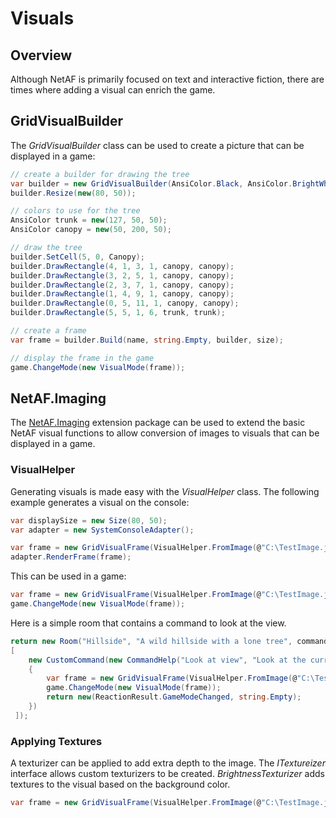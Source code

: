 ﻿# Visuals

## Overview
Although NetAF is primarily focused on text and interactive fiction, there are times where adding a visual can enrich the game.

## GridVisualBuilder
The *GridVisualBuilder* class can be used to create a picture that can be displayed in a game:

```csharp
// create a builder for drawing the tree
var builder = new GridVisualBuilder(AnsiColor.Black, AnsiColor.BrightWhite);
builder.Resize(new(80, 50));

// colors to use for the tree
AnsiColor trunk = new(127, 50, 50);
AnsiColor canopy = new(50, 200, 50);

// draw the tree
builder.SetCell(5, 0, Canopy);
builder.DrawRectangle(4, 1, 3, 1, canopy, canopy);
builder.DrawRectangle(3, 2, 5, 1, canopy, canopy);
builder.DrawRectangle(2, 3, 7, 1, canopy, canopy);
builder.DrawRectangle(1, 4, 9, 1, canopy, canopy);
builder.DrawRectangle(0, 5, 11, 1, canopy, canopy);
builder.DrawRectangle(5, 5, 1, 6, trunk, trunk);

// create a frame
var frame = builder.Build(name, string.Empty, builder, size);

// display the frame in the game
game.ChangeMode(new VisualMode(frame));
```

## NetAF.Imaging
The [NetAF.Imaging](https://github.com/benpollarduk/NetAF.Imaging) extension package can be used to extend the basic NetAF visual functions to allow conversion of images to visuals that can be displayed in a game.

### VisualHelper
Generating visuals is made easy with the *VisualHelper* class. The following example generates a visual on the console:
```csharp
var displaySize = new Size(80, 50);
var adapter = new SystemConsoleAdapter();

var frame = new GridVisualFrame(VisualHelper.FromImage(@"C:\TestImage.jpg", displaySize, CellAspectRatio.Console));
adapter.RenderFrame(frame);
```

This can be used in a game:

```csharp
var frame = new GridVisualFrame(VisualHelper.FromImage(@"C:\TestImage.jpg", displaySize, CellAspectRatio.Console));
game.ChangeMode(new VisualMode(frame));
```

Here is a simple room that contains a command to look at the view.
```csharp
return new Room("Hillside", "A wild hillside with a lone tree", commands:
[
    new CustomCommand(new CommandHelp("Look at view", "Look at the current view."), true, true, (game, args) =>
    {
        var frame = new GridVisualFrame(VisualHelper.FromImage(@"C:\TestImage.jpg", game.Configuration.DisplaySize, CellAspectRatio.Console));
        game.ChangeMode(new VisualMode(frame));
        return new(ReactionResult.GameModeChanged, string.Empty);
    })
 ]);
```

### Applying Textures
A texturizer can be applied to add extra depth to the image. The *ITextureizer* interface allows custom texturizers to be created. *BrightnessTexturizer* adds textures to the visual based on the background color.

```csharp
var frame = new GridVisualFrame(VisualHelper.FromImage(@"C:\TestImage.jpg", displaySize, CellAspectRatio.Console, new BrightnessTexturizer()));
```